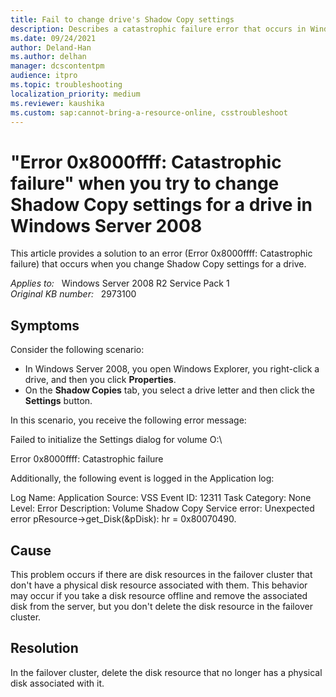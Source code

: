 ```yaml
---
title: Fail to change drive's Shadow Copy settings
description: Describes a catastrophic failure error that occurs in Windows Server 2008 when you try to change a drive's Shadow Copy settings. A resolution is provided.
ms.date: 09/24/2021
author: Deland-Han
ms.author: delhan
manager: dcscontentpm
audience: itpro
ms.topic: troubleshooting
localization_priority: medium
ms.reviewer: kaushika
ms.custom: sap:cannot-bring-a-resource-online, csstroubleshoot
---
```

# "Error 0x8000ffff: Catastrophic failure" when you try to change Shadow Copy settings for a drive in Windows Server 2008

This article provides a solution to an error (Error 0x8000ffff: Catastrophic failure) that occurs when you change Shadow Copy settings for a drive.

_Applies to:_ &nbsp; Windows Server 2008 R2 Service Pack 1  
_Original KB number:_ &nbsp; 2973100

## Symptoms

Consider the following scenario:

- In Windows Server 2008, you open Windows Explorer, you right-click a drive, and then you click **Properties**.
- On the **Shadow Copies** tab, you select a drive letter and then click the **Settings** button.

In this scenario, you receive the following error message:

Failed to initialize the Settings dialog for volume O:\

Error 0x8000ffff: Catastrophic failure

Additionally, the following event is logged in the Application log:

Log Name: Application
Source: VSS
Event ID: 12311
Task Category: None
Level: Error
Description:
Volume Shadow Copy Service error: Unexpected error pResource->get_Disk(&pDisk): hr = 0x80070490.

## Cause

This problem occurs if there are disk resources in the failover cluster that don't have a physical disk resource associated with them. This behavior may occur if you take a disk resource offline and remove the associated disk from the server, but you don't delete the disk resource in the failover cluster.

## Resolution

In the failover cluster, delete the disk resource that no longer has a physical disk associated with it.
